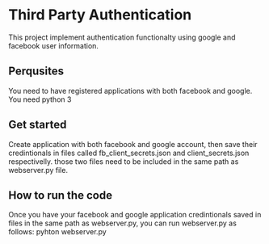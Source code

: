 # Third Party Authentication
This project implement authentication  functionalty using google and facebook user information.

## Perqusites
You need to have registered applications with both facebook and google.
You need python 3 

## Get started
Create application with both facebook and google account, then save their credintionals in files called fb_client_secrets.json and client_secrets.json respectivelly. those two files need to be included in the same path as webserver.py file.

## How to run the code
Once you have your facebook and google application credintionals saved in files in the same path as webserver.py, you can run webserver.py as follows:
pyhton webserver.py